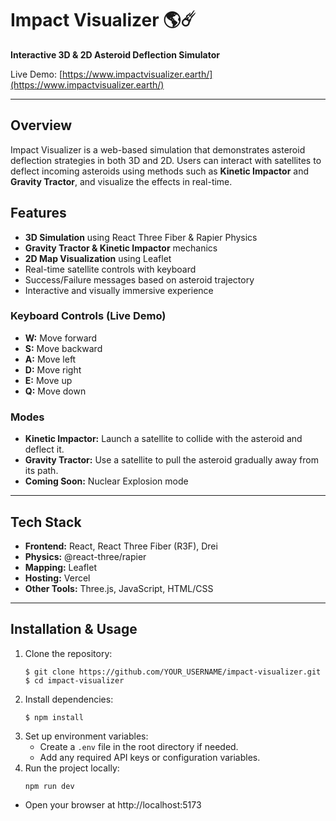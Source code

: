 # Impact Visualizer 🌎☄️

**Interactive 3D & 2D Asteroid Deflection Simulator**

Live Demo: [https://www.impactvisualizer.earth/](https://www.impactvisualizer.earth/)

---

## Overview

Impact Visualizer is a web-based simulation that demonstrates asteroid deflection strategies in both 3D and 2D. Users can interact with satellites to deflect incoming asteroids using methods such as **Kinetic Impactor** and **Gravity Tractor**, and visualize the effects in real-time.

## Features

- **3D Simulation** using React Three Fiber & Rapier Physics
- **Gravity Tractor & Kinetic Impactor** mechanics
- **2D Map Visualization** using Leaflet
- Real-time satellite controls with keyboard
- Success/Failure messages based on asteroid trajectory
- Interactive and visually immersive experience

### Keyboard Controls (Live Demo)

- **W:** Move forward
- **S:** Move backward
- **A:** Move left
- **D:** Move right
- **E:** Move up
- **Q:** Move down

### Modes

- **Kinetic Impactor:** Launch a satellite to collide with the asteroid and deflect it.
- **Gravity Tractor:** Use a satellite to pull the asteroid gradually away from its path.
- **Coming Soon:** Nuclear Explosion mode

---

## Tech Stack

- **Frontend:** React, React Three Fiber (R3F), Drei
- **Physics:** @react-three/rapier
- **Mapping:** Leaflet
- **Hosting:** Vercel
- **Other Tools:** Three.js, JavaScript, HTML/CSS

---

## Installation & Usage

1. Clone the repository:
   ```
   $ git clone https://github.com/YOUR_USERNAME/impact-visualizer.git
   $ cd impact-visualizer
   ```
2. Install dependencies:
   ```
   $ npm install
   ```
3. Set up environment variables:
   - Create a `.env` file in the root directory if needed.
   - Add any required API keys or configuration variables.
4. Run the project locally:
   ```
   npm run dev
   ```

- Open your browser at http://localhost:5173
